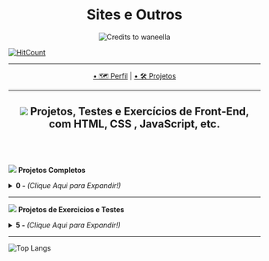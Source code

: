 <h1 align="center">Sites e Outros</h1>

<p align="center">
  <img src="https://safebooru.org//images/2707/d7d73bb4ba90e830a002f6852e4a1f2baf73eafc.gif" alt="Credits to waneella"
</P>
<br>
  
[![HitCount](http://hits.dwyl.com/Guilherme-G-Cadilhe/Guilherme-G-Cadlihe.svg)](http://hits.dwyl.com/Guilherme-G-Cadilhe/Guilherme-G-Cadlihe)

---

<p align="center">
  <a href="https://github.com/Guilherme-G-Cadilhe">• 🗺 Perfil</a> |
   <a href="https://github.com/Guilherme-G-Cadilhe/Projetos">• 🛠️ Projetos</a> 
</p>

---
<h2 align="center">
<img width="100" src="https://cdn.pixilart.com/photos/large/bc43803dd8b5d8c.png"> Projetos, Testes e Exercícios de Front-End, com HTML, CSS , JavaScript, etc.
  </h2>


<br><br><br>
<img width="100" src="https://i.imgur.com/c3p3xxu.png"> <b>Projetos Completos </b>
<details>
  <summary> <b>0 - </b>  <i>(Clique Aqui para Expandir!)</i> </summary>
  <br>
</details>


---
<img width="100" src="https://i.imgur.com/2vK0KFH.png"> <b> Projetos de Exercicios e Testes </b>
<details>
  <summary> <b>5 - </b><i>(Clique Aqui para Expandir!)</i> </summary>
  <br>

### 5- 🏷️ Hotel Paraíso

<img width="480" src="GifsAnimados/HotelParaiso.gif"> 

> <a href="https://www.evernote.com/l/As9udb353AxBvYQEnkRMkaN-yZvN85h8EGc/"> 🧱 Fotos/Gifs</a> <br>
- **Descrição:** *Criando um Site Responsivo e Dinâmico com Flexbox, para praticar, entender e aprender seus usos.*
  

<br>

### 4- 🏷️ Sasha Products

<img src="https://media.giphy.com/media/2qqoHlK6Td0gKXoqpB/giphy.gif">

> <a href="https://www.evernote.com/l/As8iGhW0jtdGW5e7cmfRL7oiqouWZuStQYE/"> 🧱 Fotos/Gifs</a> <br>
- **Descrição:** *Criando um Site Responsivo e Dinâmico com Flexbox, para praticar, entender e aprender seus usos.*

<br>

### 3- 🏷️ Página Inicial Instagram

<img  src="https://media.giphy.com/media/ZUDddil021qb83weLc/giphy.gif">


> <a href="https://www.evernote.com/l/As-x8L7cbnBJPr4MRlTVlzvmrGKt_f28lS8/"> 🧱 Fotos/Gifs</a> <br>
- **Descrição:** *Criando um Site Responsivo e Dinâmico com Flexbox, para praticar, entender e aprender seus usos.*
  

<br>

### 2- 🏷️ BraTec

<img width="480" src="GifsAnimados/BraTec.gif"> 

> <a href="https://www.evernote.com/l/As9V7F9dwZtIkJV72okWrFwyO5oZI2AOVAg/"> 🧱 Fotos/Gifs</a> <br>
- **Descrição:** *Refazendo um dos meus primeiros exercicios de site.*
  

<br>


### 1- 🏷️ Anna Belle

<img width="400" src="https://puu.sh/Ha2vl/c24c54259c.jpg">


> <a href="https://www.evernote.com/l/As9ORwINPwxIn4trCeuMJUUIOEKmcglauss/"> 🧱 Fotos/Gifs</a> <br>
- **Descrição:** *Refazendo um dos meus primeiros exercicios de sites, utilizando flexbox. Contém 4 páginas.*
  
  </details>
---

![Top Langs](https://github-readme-stats.vercel.app/api/top-langs/?username=Guilherme-G-Cadilhe&layout=compact&theme=buefy)
